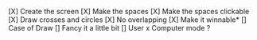 [X] Create the screen
[X] Make the spaces
[X] Make the spaces clickable
[X] Draw crosses and circles
[X] No overlapping 
[X] Make it winnable*
[] Case of Draw
[] Fancy it a little bit
[] User x Computer mode ?